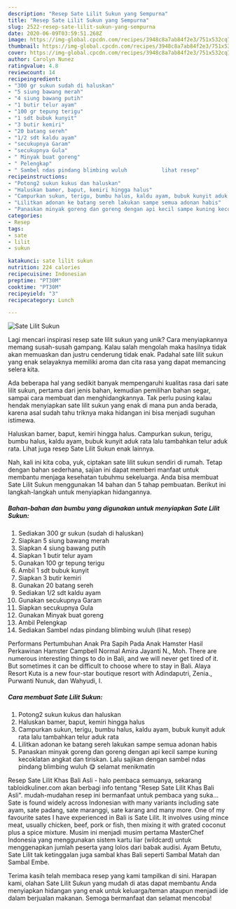 ```yaml
---
description: "Resep Sate Lilit Sukun yang Sempurna"
title: "Resep Sate Lilit Sukun yang Sempurna"
slug: 2522-resep-sate-lilit-sukun-yang-sempurna
date: 2020-06-09T03:59:51.268Z
image: https://img-global.cpcdn.com/recipes/3948c8a7ab84f2e3/751x532cq70/sate-lilit-sukun-foto-resep-utama.jpg
thumbnail: https://img-global.cpcdn.com/recipes/3948c8a7ab84f2e3/751x532cq70/sate-lilit-sukun-foto-resep-utama.jpg
cover: https://img-global.cpcdn.com/recipes/3948c8a7ab84f2e3/751x532cq70/sate-lilit-sukun-foto-resep-utama.jpg
author: Carolyn Nunez
ratingvalue: 4.8
reviewcount: 14
recipeingredient:
- "300 gr sukun sudah di haluskan"
- "5 siung bawang merah"
- "4 siung bawang putih"
- "1 butir telur ayam"
- "100 gr tepung terigu"
- "1 sdt bubuk kunyit"
- "3 butir kemiri"
- "20 batang sereh"
- "1/2 sdt kaldu ayam"
- "secukupnya Garam"
- "secukupnya Gula"
- " Minyak buat goreng"
- " Pelengkap"
- " Sambel ndas pindang blimbing wuluh           lihat resep"
recipeinstructions:
- "Potong2 sukun kukus dan haluskan"
- "Haluskan bamer, baput, kemiri hingga halus"
- "Campurkan sukun, terigu, bumbu halus, kaldu ayam, bubuk kunyit aduk rata lalu tambahkan telur aduk rata"
- "Lilitkan adonan ke batang sereh lakukan sampe semua adonan habis"
- "Panaskan minyak goreng dan goreng dengan api kecil sampe kuning kecoklatan angkat dan tiriskan. Lalu sajikan dengan sambel ndas pindang blimbing wuluh 😋 selamat menikmatin"
categories:
- Resep
tags:
- sate
- lilit
- sukun

katakunci: sate lilit sukun 
nutrition: 224 calories
recipecuisine: Indonesian
preptime: "PT30M"
cooktime: "PT30M"
recipeyield: "3"
recipecategory: Lunch

---
```



![Sate Lilit Sukun](https://img-global.cpcdn.com/recipes/3948c8a7ab84f2e3/751x532cq70/sate-lilit-sukun-foto-resep-utama.jpg)

Lagi mencari inspirasi resep sate lilit sukun yang unik? Cara menyiapkannya memang susah-susah gampang. Kalau salah mengolah maka hasilnya tidak akan memuaskan dan justru cenderung tidak enak. Padahal sate lilit sukun yang enak selayaknya memiliki aroma dan cita rasa yang dapat memancing selera kita.

Ada beberapa hal yang sedikit banyak mempengaruhi kualitas rasa dari sate lilit sukun, pertama dari jenis bahan, kemudian pemilihan bahan segar, sampai cara membuat dan menghidangkannya. Tak perlu pusing kalau hendak menyiapkan sate lilit sukun yang enak di mana pun anda berada, karena asal sudah tahu triknya maka hidangan ini bisa menjadi suguhan istimewa.

Haluskan bamer, baput, kemiri hingga halus. Campurkan sukun, terigu, bumbu halus, kaldu ayam, bubuk kunyit aduk rata lalu tambahkan telur aduk rata. Lihat juga resep Sate Lilit Sukun enak lainnya.


Nah, kali ini kita coba, yuk, ciptakan sate lilit sukun sendiri di rumah. Tetap dengan bahan sederhana, sajian ini dapat memberi manfaat untuk membantu menjaga kesehatan tubuhmu sekeluarga. Anda bisa membuat Sate Lilit Sukun menggunakan 14 bahan dan 5 tahap pembuatan. Berikut ini langkah-langkah untuk menyiapkan hidangannya.

<!--inarticleads1-->

##### Bahan-bahan dan bumbu yang digunakan untuk menyiapkan Sate Lilit Sukun:

1. Sediakan 300 gr sukun (sudah di haluskan)
1. Siapkan 5 siung bawang merah
1. Siapkan 4 siung bawang putih
1. Siapkan 1 butir telur ayam
1. Gunakan 100 gr tepung terigu
1. Ambil 1 sdt bubuk kunyit
1. Siapkan 3 butir kemiri
1. Gunakan 20 batang sereh
1. Sediakan 1/2 sdt kaldu ayam
1. Gunakan secukupnya Garam
1. Siapkan secukupnya Gula
1. Gunakan  Minyak buat goreng
1. Ambil  Pelengkap
1. Sediakan  Sambel ndas pindang blimbing wuluh           (lihat resep)


Performans Pertumbuhan Anak Pra Sapih Pada Anak Hamster Hasil Perkawinan Hamster Campbell Normal Amira Jayanti N., Moh. There are numerous interesting things to do in Bali, and we will never get tired of it. But sometimes it can be difficult to choose where to stay in Bali. Alaya Resort Kuta is a new four-star boutique resort with Adindaputri, Zenia., Purwanti Nunuk, dan Wahyudi, I. 

<!--inarticleads2-->

##### Cara membuat Sate Lilit Sukun:

1. Potong2 sukun kukus dan haluskan
1. Haluskan bamer, baput, kemiri hingga halus
1. Campurkan sukun, terigu, bumbu halus, kaldu ayam, bubuk kunyit aduk rata lalu tambahkan telur aduk rata
1. Lilitkan adonan ke batang sereh lakukan sampe semua adonan habis
1. Panaskan minyak goreng dan goreng dengan api kecil sampe kuning kecoklatan angkat dan tiriskan. Lalu sajikan dengan sambel ndas pindang blimbing wuluh 😋 selamat menikmatin


Resep Sate Lilit Khas Bali Asli - halo pembaca semuanya, sekarang tabloidkuliner.com akan berbagi info tentang &#34;Resep Sate Lilit Khas Bali Asli&#34;. mudah-mudahan resep ini bermanfaat untuk pembaca yang suka… Sate is found widely across Indonesian with many variants including sate ayam, sate padang, sate maranggi, sate karang and many more. One of my favourite sates I have experienced in Bali is Sate Lilit. It involves using mince meat, usually chicken, beef, pork or fish, then mixing it with grated coconut plus a spice mixture. Musim ini menjadi musim pertama MasterChef Indonesia yang menggunakan sistem kartu liar (wildcard) untuk menggenapkan jumlah peserta yang lolos dari babak audisi. Ayam Betutu, Sate Lilit tak ketinggalan juga sambal khas Bali seperti Sambal Matah dan Sambal Embe. 

Terima kasih telah membaca resep yang kami tampilkan di sini. Harapan kami, olahan Sate Lilit Sukun yang mudah di atas dapat membantu Anda menyiapkan hidangan yang enak untuk keluarga/teman ataupun menjadi ide dalam berjualan makanan. Semoga bermanfaat dan selamat mencoba!
